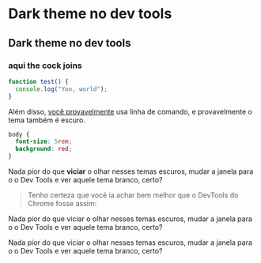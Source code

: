 
# Dark theme no dev tools
## Dark theme no dev tools
### aqui the cock joins

```javascript
function test() {
  console.log("Yoo, world");
}
```

Além disso, [você provavelmente](http://google.com "title do link") usa linha de comando, e provavelmente o tema também é escuro.

```css
body {
  font-size: 5rem;
  background: red;
}
```

Nada pior do que **viciar** o olhar nesses temas escuros, mudar a janela para o o Dev Tools e ver aquele tema branco, certo?

> Tenho certeza que você ia achar bem melhor que o DevTools do Chrome fosse assim:

Nada pior do que viciar o olhar nesses temas escuros, mudar a janela para o o Dev Tools e ver aquele tema branco, certo?

Nada pior do que viciar o olhar nesses temas escuros, mudar a janela para o o Dev Tools e ver aquele tema branco, certo?
